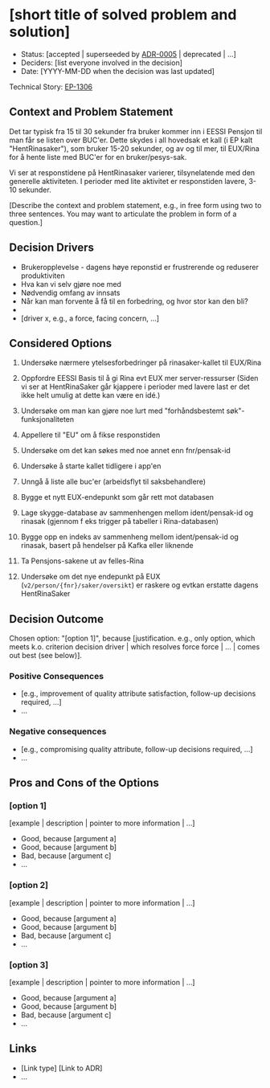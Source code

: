 # [short title of solved problem and solution]

* Status: [accepted | superseeded by [ADR-0005](0005-example.md) | deprecated | …]
* Deciders: [list everyone involved in the decision]
* Date: [YYYY-MM-DD when the decision was last updated]

Technical Story: [EP-1306](https://jira.adeo.no/browse/EP-1306)

## Context and Problem Statement

Det tar typisk fra 15 til 30 sekunder fra bruker kommer inn i EESSI Pensjon til man får se listen over BUC'er. Dette skydes i all hovedsak et kall (i EP kalt "HentRinasaker"), som bruker 15-20 sekunder, og av og til mer, til EUX/Rina for å hente liste med BUC'er for en bruker/pesys-sak.

Vi ser at responstidene på HentRinasaker varierer, tilsynelatende med den generelle aktiviteten. I perioder med lite aktivitet er responstiden lavere, 3-10 sekunder.

[Describe the context and problem statement, e.g., in free form using two to three sentences. You may want to articulate the problem in form of a question.]

## Decision Drivers

* Brukeropplevelse - dagens høye reponstid er frustrerende og reduserer produktiviten
* Hva kan vi selv gjøre noe med
* Nødvendig omfang av innsats
* Når kan man forvente å få til en forbedring, og hvor stor kan den bli?
* 
* [driver x, e.g., a force, facing concern, …]

## Considered Options

1. Undersøke nærmere ytelsesforbedringer på rinasaker-kallet til EUX/Rina

2. Oppfordre EESSI Basis til å gi Rina evt EUX mer server-ressurser (Siden vi ser at HentRinaSaker går kjappere i perioder med lavere last er det ikke helt umulig at dette kan være en idé.)

3. Undersøke om man kan gjøre noe lurt med "forhåndsbestemt søk"-funksjonaliteten

4. Appellere til "EU" om å fikse responstiden

5. Undersøke om det kan søkes med noe annet enn fnr/pensak-id

6. Undersøke å starte kallet tidligere i app'en

7. Unngå å liste alle buc'er (arbeidsflyt til saksbehandlere)

8. Bygge et nytt EUX-endepunkt som går rett mot databasen

9. Lage skygge-database av sammenhengen mellom ident/pensak-id og rinasak (gjennom f eks trigger på tabeller i Rina-databasen)

10. Bygge opp en indeks av sammenheng mellom ident/pensak-id og rinasak, basert på hendelser på Kafka eller liknende

11. Ta Pensjons-sakene ut av felles-Rina

12. Undersøke om det nye endepunkt på EUX (`v2/person/{fnr}/saker/oversikt`) er raskere og evtkan erstatte dagens HentRinaSaker

## Decision Outcome

Chosen option: "[option 1]", because [justification. e.g., only option, which meets k.o. criterion decision driver | which resolves force force | … | comes out best (see below)].

### Positive Consequences

* [e.g., improvement of quality attribute satisfaction, follow-up decisions required, …]
* …

### Negative consequences

* [e.g., compromising quality attribute, follow-up decisions required, …]
* …

## Pros and Cons of the Options <!-- optional -->

### [option 1]

[example | description | pointer to more information | …] <!-- optional -->

* Good, because [argument a]
* Good, because [argument b]
* Bad, because [argument c]
* … <!-- numbers of pros and cons can vary -->

### [option 2]

[example | description | pointer to more information | …] <!-- optional -->

* Good, because [argument a]
* Good, because [argument b]
* Bad, because [argument c]
* … <!-- numbers of pros and cons can vary -->

### [option 3]

[example | description | pointer to more information | …] <!-- optional -->

* Good, because [argument a]
* Good, because [argument b]
* Bad, because [argument c]
* … <!-- numbers of pros and cons can vary -->

## Links <!-- optional -->

* [Link type] [Link to ADR] <!-- example: Refined by [ADR-0005](0005-example.md) -->
* … <!-- numbers of links can vary -->
